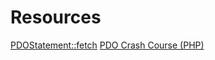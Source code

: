 # Resources

[PDOStatement::fetch](http://php.net/manual/en/pdostatement.fetch.php)
[PDO Crash Course (PHP)](https://www.youtube.com/watch?v=kEW6f7Pilc4)